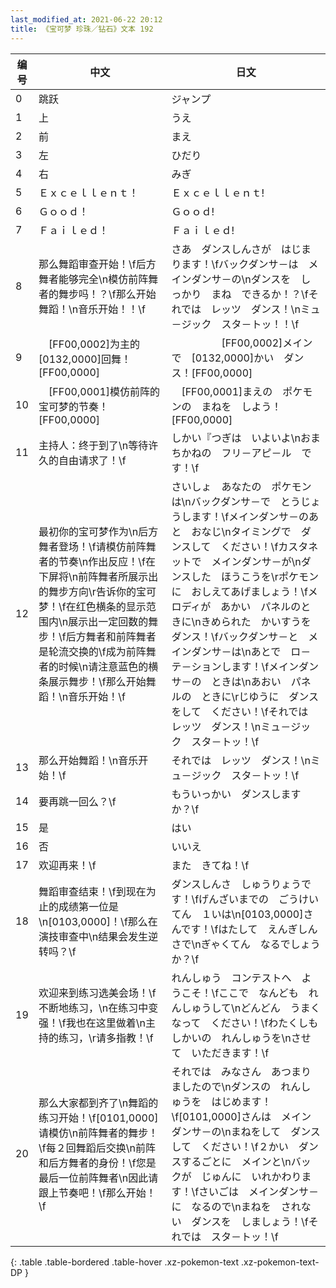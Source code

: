 ```yaml
---
last_modified_at: 2021-06-22 20:12
title: 《宝可梦 珍珠／钻石》文本 192
---
```

| 编号 | 中文 | 日文 |
| ---- | ---- | ---- |
| 0 | 跳跃 | ジャンプ |
| 1 | 上 | うえ |
| 2 | 前 | まえ |
| 3 | 左 | ひだり |
| 4 | 右 | みぎ |
| 5 | Ｅｘｃｅｌｌｅｎｔ！ | Ｅｘｃｅｌｌｅｎｔ! |
| 6 | Ｇｏｏｄ！ | Ｇｏｏｄ! |
| 7 | Ｆａｉｌｅｄ！ | Ｆａｉｌｅｄ! |
| 8 | 那么舞蹈审查开始！\f后方舞者能够完全\n模仿前阵舞者的舞步吗！？\f那么开始舞蹈！\n音乐开始！！\f | さあ　ダンスしんさが　はじまります！\fバックダンサ－は　メインダンサ－の\nダンスを　しっかり　まね　できるか！？\fそれでは　レッツ　ダンス！\nミュ－ジック　スタ－トッ！！\f |
| 9 | 　[FF00,0002]为主的[0132,0000]回舞！[FF00,0000] | 　　　　　[FF00,0002]メインで　[0132,0000]かい　ダンス！[FF00,0000] |
| 10 | 　[FF00,0001]模仿前阵的宝可梦的节奏！[FF00,0000] | 　[FF00,0001]まえの　ポケモンの　まねを　しよう！[FF00,0000] |
| 11 | 主持人：终于到了\n等待许久的自由请求了！\f | しかい『つぎは　いよいよ\nおまちかねの　フリ－アピ－ル　です！\f |
| 12 | 最初你的宝可梦作为\n后方舞者登场！\f请模仿前阵舞者的节奏\n作出反应！\f在下屏将\n前阵舞者所展示出的舞步方向\r告诉你的宝可梦！\f在红色横条的显示范围内\n展示出一定回数的舞步！\f后方舞者和前阵舞者是轮流交换的\f成为前阵舞者的时候\n请注意蓝色的横条展示舞步！\f那么开始舞蹈！\n音乐开始！\f | さいしょ　あなたの　ポケモンは\nバックダンサ－で　とうじょうします！\fメインダンサ－のあと　おなじ\nタイミングで　ダンスして　ください！\fカスタネットで　メインダンサ－が\nダンスした　ほうこうを\rポケモンに　おしえてあげましょう！\fメロディが　あかい　パネルのときに\nきめられた　かいすうを　ダンス！\fバックダンサ－と　メインダンサ－は\nあとで　ロ－テ－ションします！\fメインダンサ－の　ときは\nあおい　パネルの　ときに\rじゆうに　ダンスをして　ください！\fそれでは　レッツ　ダンス！\nミュ－ジック　スタ－トッ！\f |
| 13 | 那么开始舞蹈！\n音乐开始！\f | それでは　レッツ　ダンス！\nミュ－ジック　スタ－トッ！\f |
| 14 | 要再跳一回么？\f | もういっかい　ダンスしますか？\f |
| 15 | 是 | はい |
| 16 | 否 | いいえ |
| 17 | 欢迎再来！\f | また　きてね！\f |
| 18 | 舞蹈审查结束！\f到现在为止的成绩第一位是\n[0103,0000]！\f那么在演技审查中\n结果会发生逆转吗？\f | ダンスしんさ　しゅうりょうです！\fげんざいまでの　ごうけいてん　１いは\n[0103,0000]さんです！\fはたして　えんぎしんさで\nぎゃくてん　なるでしょうか？\f |
| 19 | 欢迎来到练习选美会场！\f不断地练习，\n在练习中变强！\f我也在这里做着\n主持的练习，\r请多指教！\f | れんしゅう　コンテストへ　ようこそ！\fここで　なんども　れんしゅうして\nどんどん　うまく　なって　ください！\fわたくしも　しかいの　れんしゅうを\nさせて　いただきます！\f |
| 20 | 那么大家都到齐了\n舞蹈的练习开始！\f[0101,0000]请模仿\n前阵舞者的舞步！\f每２回舞蹈后交换\n前阵和后方舞者的身份！\f您是最后一位前阵舞者\n因此请跟上节奏吧！\f那么开始！\f | それでは　みなさん　あつまりましたので\nダンスの　れんしゅうを　はじめます！\f[0101,0000]さんは　メインダンサ－の\nまねをして　ダンスして　ください！\f２かい　ダンスするごとに　メインと\nバックが　じゅんに　いれかわります！\fさいごは　メインダンサ－に　なるので\nまねを　されない　ダンスを　しましょう！\fそれでは　スタ－トッ！\f |
{: .table .table-bordered .table-hover .xz-pokemon-text .xz-pokemon-text-DP }